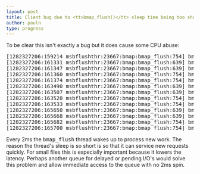 ```yaml
---
layout: post
title: Client bug due to <tt>bmap_flush()</tt> sleep time being too short
author: pauln
type: progress
---
```


To be clear this isn't exactly a bug but it does cause some CPU abuse:

<pre class='code'>
[1282327206:159214 msbflushthr:23667:bmap:bmap_flush:754] bmap@0x882110 b:3 m:8259 i:80000002d907b opcnt=19 restore to dirty list
[1282327206:161331 msbflushthr:23667:bmap:bmap_flush:639] bmap@0x881330 b:1 m:8259 i:80000002d907b opcnt=65 try flush (outstandingRpcCnt=75)
[1282327206:161347 msbflushthr:23667:bmap:bmap_flush:639] bmap@0x882110 b:3 m:8259 i:80000002d907b opcnt=19 try flush (outstandingRpcCnt=75)
[1282327206:161360 msbflushthr:23667:bmap:bmap_flush:754] bmap@0x881330 b:1 m:8259 i:80000002d907b opcnt=65 restore to dirty list
[1282327206:161374 msbflushthr:23667:bmap:bmap_flush:754] bmap@0x882110 b:3 m:8259 i:80000002d907b opcnt=19 restore to dirty list
[1282327206:163490 msbflushthr:23667:bmap:bmap_flush:639] bmap@0x881330 b:1 m:8259 i:80000002d907b opcnt=65 try flush (outstandingRpcCnt=75)
[1282327206:163507 msbflushthr:23667:bmap:bmap_flush:639] bmap@0x882110 b:3 m:8259 i:80000002d907b opcnt=19 try flush (outstandingRpcCnt=75)
[1282327206:163520 msbflushthr:23667:bmap:bmap_flush:754] bmap@0x881330 b:1 m:8259 i:80000002d907b opcnt=65 restore to dirty list
[1282327206:163533 msbflushthr:23667:bmap:bmap_flush:754] bmap@0x882110 b:3 m:8259 i:80000002d907b opcnt=19 restore to dirty list
[1282327206:165650 msbflushthr:23667:bmap:bmap_flush:639] bmap@0x881330 b:1 m:8259 i:80000002d907b opcnt=65 try flush (outstandingRpcCnt=75)
[1282327206:165668 msbflushthr:23667:bmap:bmap_flush:639] bmap@0x882110 b:3 m:8259 i:80000002d907b opcnt=19 try flush (outstandingRpcCnt=75)
[1282327206:165682 msbflushthr:23667:bmap:bmap_flush:754] bmap@0x881330 b:1 m:8259 i:80000002d907b opcnt=65 restore to dirty list
[1282327206:165700 msbflushthr:23667:bmap:bmap_flush:754] bmap@0x882110 b:3 m:8259 i:80000002d907b opcnt=19 restore to dirty list
</pre>

Every 2ms the <tt>bmap_flush</tt> thread wakes up to process new work.
The reason the thread's sleep is so short is so that it can service new
requests quickly.
For small files this is especially important because it lowers the
latency.
Perhaps another queue for delayed or pending I/O's would solve this
problem and allow immediate access to the queue with no 2ms spin.
